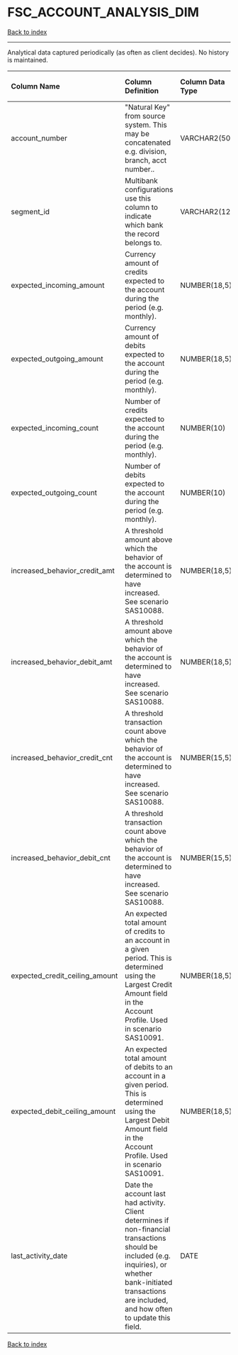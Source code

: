 # FSC_ACCOUNT_ANALYSIS_DIM

[Back to index](./index.md)

---

Analytical data captured periodically (as often as client decides).  No history is maintained.

| Column Name                    | Column Definition                                                                                                                                                                                                  | Column Data Type   | Column Null Option   | PK   | FK   |
|:-------------------------------|:-------------------------------------------------------------------------------------------------------------------------------------------------------------------------------------------------------------------|:-------------------|:---------------------|:-----|:-----|
| account_number                 | "Natural Key" from source system.  This may be concatenated e.g. division, branch, acct number..                                                                                                                   | VARCHAR2(50)       | Not Null             | Yes  | No   |
| segment_id                     | Multibank configurations use this column to indicate which bank the record belongs to.                                                                                                                             | VARCHAR2(128)      | Not Null             | Yes  | No   |
| expected_incoming_amount       | Currency amount of credits expected to the account during the period (e.g. monthly).                                                                                                                               | NUMBER(18,5)       | Null                 | No   | No   |
| expected_outgoing_amount       | Currency amount of debits expected to the account during the period (e.g. monthly).                                                                                                                                | NUMBER(18,5)       | Null                 | No   | No   |
| expected_incoming_count        | Number of credits expected to the account during the period (e.g. monthly).                                                                                                                                        | NUMBER(10)         | Null                 | No   | No   |
| expected_outgoing_count        | Number of debits expected to the account during the period (e.g. monthly).                                                                                                                                         | NUMBER(10)         | Null                 | No   | No   |
| increased_behavior_credit_amt  | A threshold amount above which the behavior of the account is determined to have increased. See scenario SAS10088.                                                                                                 | NUMBER(18,5)       | Null                 | No   | No   |
| increased_behavior_debit_amt   | A threshold amount above which the behavior of the account is determined to have increased. See scenario SAS10088.                                                                                                 | NUMBER(18,5)       | Null                 | No   | No   |
| increased_behavior_credit_cnt  | A threshold transaction count above which the behavior of the account is determined to have increased. See scenario SAS10088.                                                                                      | NUMBER(15,5)       | Null                 | No   | No   |
| increased_behavior_debit_cnt   | A threshold transaction count above which the behavior of the account is determined to have increased. See scenario SAS10088.                                                                                      | NUMBER(15,5)       | Null                 | No   | No   |
| expected_credit_ceiling_amount | An expected total amount of credits to an account in a given period.  This is determined using the Largest Credit Amount field in the Account Profile.  Used in scenario SAS10091.                                 | NUMBER(18,5)       | Null                 | No   | No   |
| expected_debit_ceiling_amount  | An expected total amount of debits to an account in a given period.  This is determined using the Largest Debit Amount field in the Account Profile.  Used in scenario SAS10091.                                   | NUMBER(18,5)       | Null                 | No   | No   |
| last_activity_date             | Date the account last had activity.  Client determines if non-financial transactions should be included (e.g. inquiries), or whether bank-initiated transactions are included, and how often to update this field. | DATE               | Null                 | No   | No   |

[Back to index](./index.md)